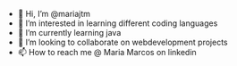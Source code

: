 - 👋 Hi, I’m @mariajtm
- 👀 I’m interested in learning different coding languages 
- 🌱 I’m currently learning java
- 💞️ I’m looking to collaborate on webdevelopment projects
- 📫 How to reach me @ Maria Marcos on linkedin

<!---
mariajtm/mariajtm is a ✨ special ✨ repository because its `README.md` (this file) appears on your GitHub profile.
You can click the Preview link to take a look at your changes.
--->

